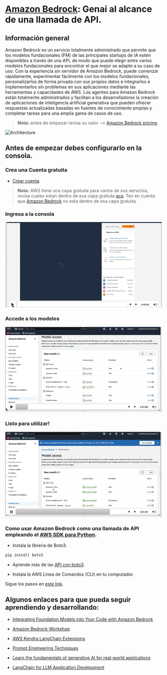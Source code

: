 # [Amazon Bedrock](https://aws.amazon.com/es/bedrock/): Genai al alcance de una llamada de API. 

## Información general

Amazon Bedrock es un servicio totalmente administrado que permite que los modelos fundacionales (FM) de las principales startups de IA estén disponibles a través de una API, de modo que puede elegir entre varios modelos fundacionales para encontrar el que mejor se adapte a su caso de uso. Con la experiencia sin servidor de Amazon Bedrock, puede comenzar rápidamente, experimentar fácilmente con los modelos fundacionales, personalizarlos de forma privada con sus propios datos e integrarlos e implementarlos sin problemas en sus aplicaciones mediante las herramientas y capacidades de AWS. Los agentes para Amazon Bedrock están totalmente administrados y facilitan a los desarrolladores la creación de aplicaciones de inteligencia artificial generativa que pueden ofrecer respuestas actualizadas basadas en fuentes de conocimiento propias y completar tareas para una amplia gama de casos de uso.

> **Nota:** antes de empezar revisa su valor --> [Amazon Bedrock pricing](https://aws.amazon.com/es/bedrock/pricing/).

![Architecture](https://community.aws/_next/image?url=https%3A%2F%2Fcommunity.aws%2Fraw-post-images%2Fposts%2Fworking-with-your-live-data-using-langchain%2Fimages%2Ffig_01.png&w=1920&q=75)

## Antes de empezar debes configurarlo en la consola. 

### Crea una Cuenta gratuita

- [Crear cuenta](https://aws.amazon.com/es/free/)

> **Nota:** AWS tiene una capa gratuita para varios de sus servicios, revisa cuales estan dentro de esa capa gratiuta [aca](https://aws.amazon.com/es/free/). Ten en cuenta que [Amazon Bedrock](https://aws.amazon.com/es/bedrock/pricing/) no esta dentro de esa capa gratuita.

### Ingresa a la consola

![Architecture](imagenes/bedrock_1.gif)

### Accede a los modelos

![Architecture](imagenes/bedrock_2.gif)

### Listo para utilizar!

![Architecture](imagenes/bedrock_3.gif)

### Como usar Amazon Bedrock como una llamada de API empleando el [AWS SDK para Python](https://aws.amazon.com/es/sdk-for-python/).

- Instala la libreria de Boto3.

```python
pip install boto3  
``` 
- Aprende más de las [API con boto3](https://boto3.amazonaws.com/v1/documentation/api/latest/guide/resources.html). 

- Instala la AWS Linea de Comandos (CLI) en tu computador. 

Sigue los pasos en [este link](https://aws.amazon.com/es/cli/). 

## Algunos enlaces para que pueda seguir aprendiendo y desarrollando:

- [Integrating Foundation Models into Your Code with Amazon Bedrock](https://www.youtube.com/watch?v=ab1mbj0acDo)

- [Amazon Bedrock Workshop](https://github.com/aws-samples/amazon-bedrock-workshop)

- [AWS Kendra LangChain Extensions](https://github.com/aws-samples/amazon-kendra-langchain-extensions/tree/main)

- [Prompt Engineering Techniques](https://www.promptingguide.ai/techniques)

- [Learn the fundamentals of generative AI for real-world applications](https://www.deeplearning.ai/courses/generative-ai-with-llms/)

- [LangChain for LLM Application Development](https://www.deeplearning.ai/short-courses/langchain-for-llm-application-development/)
